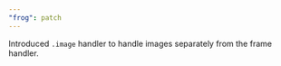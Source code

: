 ```yaml
---
"frog": patch
---
```


Introduced `.image` handler to handle images separately from the frame handler.
